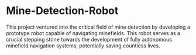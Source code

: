 # Mine-Detection-Robot
This project ventured into the critical field of mine detection by developing a prototype robot capable of navigating minefields. This robot serves as a crucial stepping stone towards the development of fully autonomous minefield navigation systems, potentially saving countless lives.
